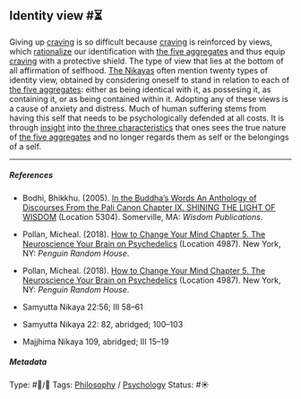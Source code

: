 ## Identity view  #⏳

Giving up [craving](Craving.md) is so difficult because [craving](Craving.md) is reinforced by views, which [rationalize](Rationalization.md) our identification with [the five aggregates](The%20five%20aggregates.md) and thus equip [craving](Craving.md) with a protective shield. The type of view that lies at the bottom of all affirmation of selfhood. [The Nikayas]() often mention twenty types of identity view, obtained by considering oneself to stand in relation to each of [the five aggregates](The%20five%20aggregates.md): either as being identical with it, as possesing it, as containing it, or as being contained within it. Adopting any of these views is a cause of anxiety and distress. Much of human suffering stems from having this self that needs to be psychologically defended at all costs. It is through [insight](Insight.md) into [the three characteristics](The%20three%20characteristics.md) that ones sees the true nature of [the five aggregates](The%20five%20aggregates.md) and no longer regards them as self or the belongings of a self.

---

##### References

* Bodhi, Bhikkhu. (2005). [In the Buddha’s Words An Anthology of Discourses From the Pali Canon Chapter IX. SHINING THE LIGHT OF WISDOM](In%20the%20Buddha%E2%80%99s%20Words%20An%20Anthology%20of%20Discourses%20From%20the%20Pali%20Canon%20Chapter%20IX.%20SHINING%20THE%20LIGHT%20OF%20WISDOM.md) (Location 5304). Somerville, MA: *Wisdom Publications*.

* Pollan, Micheal. (2018). [How to Change Your Mind Chapter 5. The Neuroscience Your Brain on Psychedelics](How%20to%20Change%20Your%20Mind%20Chapter%205.%20The%20Neuroscience%20Your%20Brain%20on%20Psychedelics.md) (Location 4987). New York, NY: *Penguin Random House*. 

* Pollan, Micheal. (2018). [How to Change Your Mind Chapter 5. The Neuroscience Your Brain on Psychedelics](How%20to%20Change%20Your%20Mind%20Chapter%205.%20The%20Neuroscience%20Your%20Brain%20on%20Psychedelics.md) (Location 4987). New York, NY: *Penguin Random House*. 

* Samyutta Nikaya 22:56; III 58–61

* Samyutta Nikaya 22: 82, abridged; 100–103

* Majjhima Nikaya 109, abridged; III 15–19

##### Metadata

Type: #🔵/🔵 
Tags: [Philosophy](Philosophy.md) / [Psychology](Psychology.md) 
Status: #☀️ 
